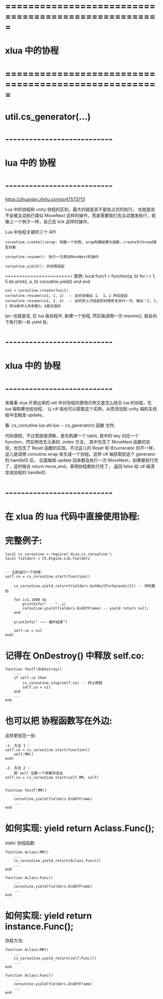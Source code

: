 # ===================================================== #
#        xlua 中的协程
# ===================================================== #



# util.cs_generator(...)
    

# --------------------------- #
#      lua 中的 协程
# --------------------------- #
https://zhuanlan.zhihu.com/p/47573713

Lua 中的协程和 unity 协程的区别，最大的就是其不是抢占式的执行，
也就是说不会被主动执行类似 MoveNext 这样的操作，而是需要我们去主动激发执行，就像上一个例子一样，自己去 tick 这样的操作。


Lua 中协程关键的三个 API:

    coroutine.create()/wrap: 构建一个协程, wrap构建结果为函数，create为thread类型对象

    coroutine.resume(): 执行一次类似MoveNext的操作

    coroutine.yield(): 将协程挂起
========================
案例:
    local func1 = function(a, b)
        for i = 1, 5 do
            print(i, a, b)
            coroutine.yield()
        end
    end

    co1 = coroutine.create(func1)
    coroutine.resume(co1, 1, 2)  -- 此时会输出 1， 1，2 然后挂起
    coroutine.resume(co1, 3, 4)  -- 此时将上次挂起的协程恢复执行一次，输出：2, 1, 2 所以新传入的参数3，4是无效的


tpr: 也就是说, 在 lua 版协程中, 新建一个协程, 然后每调用一次 resume(), 就会向下执行到一处 yield 处;


# --------------------------- #
#      xlua 中的 协程
# --------------------------- #

来看看 xlua 开源出来的 util 中对协程的使用示例又是怎么结合 lua 的协程，在 lua 端构建也给协程，
让 c# 端也可以获取这个实例，从而添加到 unity 端的主线程中去触发 update。

看: 
    cs_coroutine.lua 
    util.lua  -- cs_generator() 函数
文件;


代码很短，不过思路很清晰，首先构建一个 table, 其中的 key 对应一个 function，然后修改去元表的 _index 方法，
其中包含了 MoveNext 函数的实现，也包含了 Reset 函数的实现，不过这儿的 Reset 和 IEnumerator 的不一样，
这儿是调用 coroutine.wrap 来生成一个协程。这样 c# 端获取到这个 generator 的 handleID 后，
后面每帧 update 回来都会执行一次 MoveNext，如果都执行完了，这时候会 return move_end，表明协程都执行完了，
返回 false 给 c# 端清空该协程的 handleID.


# --------------------------- #
# 在 xlua 的 lua 代码中直接使用协程:


# 完整例子:
    local cs_coroutine = require('XLua.cs_coroutine')
    local Yielders = CS.Engine.Lib.Yielders


    -- 立即运行一个协程:
    self.co = cs_coroutine.start(function()

        cs_coroutine.yield_return(Yielders.GetWaitForSeconds(3)) -- 待机数秒

        for i=1,1000 do
            printInfo("    "..i)
            coroutine.yield(Yielders.EndOfFrame) -- yield return null;
        end

        printInfo(" ~~~ 循环结束")

        self.co = nil
    end)


# 记得在 OnDestroy() 中释放 self.co:

    function TestT:OnDestroy()
        ...
        if self.co then
            cs_coroutine.stop(self.co) -- 终止携程
            self.co = nil
        end
        ...
    end


# 也可以把 协程函数写在外边:
这样更规范一些:

    -1- 方法 1 :
    self.co = cs_coroutine.start(function()
        self:MM()
    end)

    -2- 方法 2 :
        把 self 当第一个参数传进去
    self.co = cs_coroutine.start(self.MM, self)


    function TestT:MM() 
        ...
        coroutine.yield(Yielders.EndOfFrame)
        ...
    end


# 如何实现: yield return Aclass.Func();
static 协程函数:

    function Aclass:MM() 
        ...
        cs_coroutine.yield_return(Aclass.Func())
        ...
    end

    function Aclass:Func() 
        ...
        coroutine.yield(Yielders.EndOfFrame)
        ...
    end


# 如何实现: yield return instance.Func();
协程方法:

    function Aclass:MM() 
        ...
        cs_coroutine.yield_return(self:Func())
        ...
    end

    function Aclass:Func() 
        ...
        coroutine.yield(Yielders.EndOfFrame)
        ...
    end














